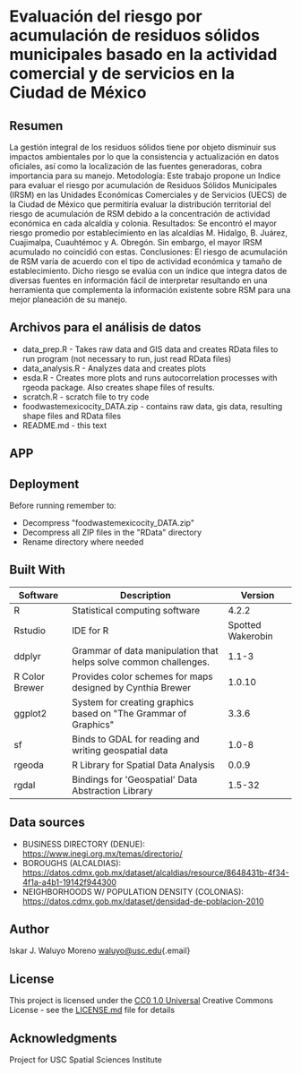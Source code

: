 # Evaluación del riesgo por acumulación de residuos sólidos municipales basado en la actividad comercial y de servicios en la Ciudad de México

## Resumen
La gestión integral de los residuos sólidos tiene por objeto disminuir sus impactos ambientales por lo que la consistencia y actualización en datos oficiales, así como la localización de las fuentes generadoras, cobra importancia para su manejo. Metodología: Este trabajo propone un Indice para evaluar el riesgo por acumulación de Residuos Sólidos Municipales (IRSM) en las Unidades Económicas Comerciales y de Servicios (UECS) de la Ciudad de México que permitiría evaluar la distribución territorial del riesgo de acumulación de RSM debido a la concentración de actividad económica en cada alcaldía y colonia. Resultados: Se encontró el mayor riesgo promedio por establecimiento en las alcaldías M. Hidalgo, B. Juárez, Cuajimalpa, Cuauhtémoc y A. Obregón. Sin embargo, el mayor IRSM acumulado no coincidió con estas. Conclusiones: El riesgo de acumulación de RSM varía de acuerdo con el tipo de actividad económica y tamaño de establecimiento. Dicho riesgo se evalúa con un índice que integra datos de diversas fuentes en información fácil de interpretar resultando en una herramienta que complementa la información existente sobre RSM para una mejor planeación de su manejo. 

## Archivos para el análisis de datos

- data_prep.R - Takes raw data and GIS data and creates RData files to run program (not necessary to run, just read RData files)
- data_analysis.R - Analyzes data and creates plots
- esda.R - Creates more plots and runs autocorrelation processes with rgeoda package. Also creates shape files of results.
- scratch.R - scratch file to try code
- foodwastemexicocity_DATA.zip - contains raw data, gis data, resulting shape files and RData files
- README.md - this text

## APP

## Deployment

Before running remember to:

- Decompress "foodwastemexicocity_DATA.zip"
- Decompress all ZIP files in the "RData" directory
- Rename directory where needed

## Built With

| Software       | Description                                                      | Version           |
|------------------------|------------------------|------------------------|
| R              | Statistical computing software                                   | 4.2.2             |
| Rstudio        | IDE for R                                                        | Spotted Wakerobin |
| ddplyr         | Grammar of data manipulation that helps solve common challenges. | 1.1-3             |
| R Color Brewer | Provides color schemes for maps designed by Cynthia Brewer       | 1.0.10            |
| ggplot2        | System for creating graphics based on "The Grammar of Graphics"  | 3.3.6             |
| sf             | Binds to GDAL for reading and writing geospatial data            | 1.0-8             |
| rgeoda         | R Library for Spatial Data Analysis                              | 0.0.9             |
| rgdal          | Bindings for 'Geospatial' Data Abstraction Library               | 1.5-32            |

## Data sources

-   BUSINESS DIRECTORY (DENUE): <https://www.inegi.org.mx/temas/directorio/>
-   BOROUGHS (ALCALDIAS): <https://datos.cdmx.gob.mx/dataset/alcaldias/resource/8648431b-4f34-4f1a-a4b1-19142f944300>
-   NEIGHBORHOODS W/ POPULATION DENSITY (COLONIAS): <https://datos.cdmx.gob.mx/dataset/densidad-de-poblacion-2010>

## Author

Iskar J. Waluyo Moreno [waluyo\@usc.edu](mailto:waluyo@usc.edu){.email}

## License

This project is licensed under the [CC0 1.0 Universal](LICENSE.md) Creative Commons License - see the [LICENSE.md](LICENSE.md) file for details

## Acknowledgments

Project for USC Spatial Sciences Institute
